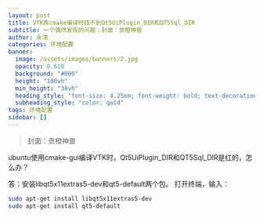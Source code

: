 ```yaml
---
layout: post
title: VTK库cmake编译时找不到Qt5UiPlugin_DIR和QT5Sql_DIR
subtitle: 一个偶然发现的问题；封面：贡橙神兽
author: 永清
categories: 环境配置
banner:
  image: /assets/images/banners/2.jpg
  opacity: 0.618
  background: "#000"
  height: "100vh"
  min_height: "38vh"
  heading_style: "font-size: 4.25em; font-weight: bold; text-decoration: underline"
  subheading_style: "color: gold"
tags: 环境配置
sidebar: []
---
```


> 封面：贡橙神兽

ubuntu使用cmake-gui编译VTK时，Qt5UiPlugin_DIR和QT5Sql_DIR是红的，怎么办？

答：安装libqt5x11extras5-dev和qt5-default两个包。
打开终端，输入：
```bash
sudo apt-get install libqt5x11extras5-dev
sudo apt-get install qt5-default
```